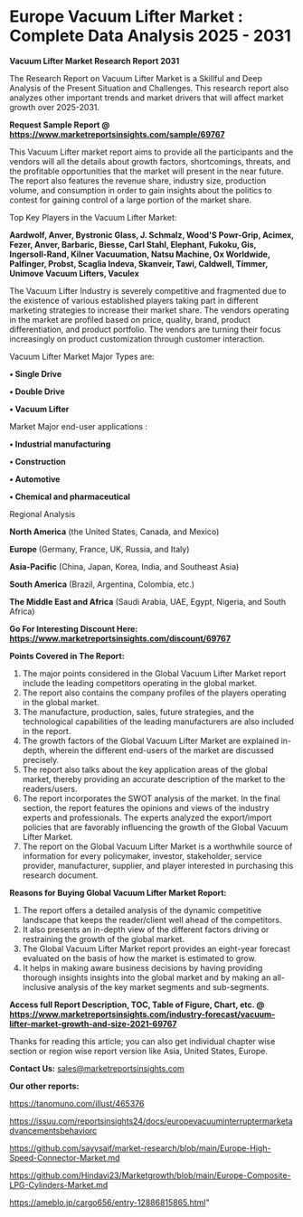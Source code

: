 # Europe Vacuum Lifter Market : Complete Data Analysis 2025 - 2031

<strong>Vacuum Lifter Market Research Report 2031</strong>

The Research Report on Vacuum Lifter Market is a Skillful and Deep Analysis of the Present Situation and Challenges. This research report also analyzes other important trends and market drivers that will affect market growth over 2025-2031.

<strong>Request Sample Report @ <a href=https://www.marketreportsinsights.com/sample/69767>https://www.marketreportsinsights.com/sample/69767</a></strong>

This Vacuum Lifter market report aims to provide all the participants and the vendors will all the details about growth factors, shortcomings, threats, and the profitable opportunities that the market will present in the near future. The report also features the revenue share, industry size, production volume, and consumption in order to gain insights about the politics to contest for gaining control of a large portion of the market share.

Top Key Players in the Vacuum Lifter Market:

<strong>Aardwolf, Anver, Bystronic Glass, J. Schmalz, Wood&#39;S Powr-Grip, Acimex, Fezer, Anver, Barbaric, Biesse, Carl Stahl, Elephant, Fukoku, Gis, Ingersoll-Rand, Kilner Vacuumation, Natsu Machine, Ox Worldwide, Palfinger, Probst, Scaglia Indeva, Skanveir, Tawi, Caldwell, Timmer, Unimove Vacuum Lifters, Vaculex</strong>

The Vacuum Lifter Industry is severely competitive and fragmented due to the existence of various established players taking part in different marketing strategies to increase their market share. The vendors operating in the market are profiled based on price, quality, brand, product differentiation, and product portfolio. The vendors are turning their focus increasingly on product customization through customer interaction.

Vacuum Lifter Market Major Types are:

<strong>• Single Drive

• Double Drive

• Vacuum Lifter</strong>

Market Major end-user applications :

<strong>• Industrial manufacturing

• Construction

• Automotive

• Chemical and pharmaceutical</strong>

Regional Analysis

</u><strong><b>North America</b></strong> (the United States, Canada, and Mexico)

<strong><b>Europe </b></strong>(Germany, France, UK, Russia, and Italy)

<strong><b>Asia-Pacific</b></strong> (China, Japan, Korea, India, and Southeast Asia)

<strong><b>South America</b></strong> (Brazil, Argentina, Colombia, etc.)

<strong><b>The Middle East and Africa</b></strong> (Saudi Arabia, UAE, Egypt, Nigeria, and South Africa)

<strong>Go For Interesting Discount Here: <a href=https://www.marketreportsinsights.com/discount/69767>https://www.marketreportsinsights.com/discount/69767</a></strong>

<strong>Points Covered in The Report:</strong>
<ol>
  <li>The major points considered in the Global Vacuum Lifter Market report include the leading competitors operating in the global market.</li>
  <li>The report also contains the company profiles of the players operating in the global market.</li>
  <li>The manufacture, production, sales, future strategies, and the technological capabilities of the leading manufacturers are also included in the report.</li>
  <li>The growth factors of the Global Vacuum Lifter Market are explained in-depth, wherein the different end-users of the market are discussed precisely.</li>
  <li>The report also talks about the key application areas of the global market, thereby providing an accurate description of the market to the readers/users.</li>
  <li>The report incorporates the SWOT analysis of the market. In the final section, the report features the opinions and views of the industry experts and professionals. The experts analyzed the export/import policies that are favorably influencing the growth of the Global Vacuum Lifter Market.</li>
  <li>The report on the Global Vacuum Lifter Market is a worthwhile source of information for every policymaker, investor, stakeholder, service provider, manufacturer, supplier, and player interested in purchasing this research document.</li>
</ol>
<strong>Reasons for Buying Global Vacuum Lifter Market Report:</strong>

<ol>
  <li>The report offers a detailed analysis of the dynamic competitive landscape that keeps the reader/client well ahead of the competitors.</li>
  <li>It also presents an in-depth view of the different factors driving or restraining the growth of the global market.</li>
  <li>The Global Vacuum Lifter Market report provides an eight-year forecast evaluated on the basis of how the market is estimated to grow.</li>
  <li>It helps in making aware business decisions by having providing thorough insights insights into the global market and by making an all-inclusive analysis of the key market segments and sub-segments.</li>
</ol>
<strong>Access full Report Description, TOC, Table of Figure, Chart, etc. @ <a href=https://www.marketreportsinsights.com/industry-forecast/vacuum-lifter-market-growth-and-size-2021-69767>https://www.marketreportsinsights.com/industry-forecast/vacuum-lifter-market-growth-and-size-2021-69767</a></strong>


Thanks for reading this article; you can also get individual chapter wise section or region wise report version like Asia, United States, Europe.

<strong>Contact Us:</strong>
sales@marketreportsinsights.com

<strong>Our other reports:</strong>

<a href=https://tanomuno.com/illust/465376>https://tanomuno.com/illust/465376</a>

<a href=https://issuu.com/reportsinsights24/docs/europevacuuminterruptermarketadvancementsbehaviorc>https://issuu.com/reportsinsights24/docs/europevacuuminterruptermarketadvancementsbehaviorc</a>

<a href=https://github.com/sayysaif/market-research/blob/main/Europe-High-Speed-Connector-Market.md>https://github.com/sayysaif/market-research/blob/main/Europe-High-Speed-Connector-Market.md</a>

<a href=https://github.com/Hindavi23/Marketgrowth/blob/main/Europe-Composite-LPG-Cylinders-Market.md>https://github.com/Hindavi23/Marketgrowth/blob/main/Europe-Composite-LPG-Cylinders-Market.md</a>

<a href=https://ameblo.jp/cargo656/entry-12886815865.html>https://ameblo.jp/cargo656/entry-12886815865.html</a>"
